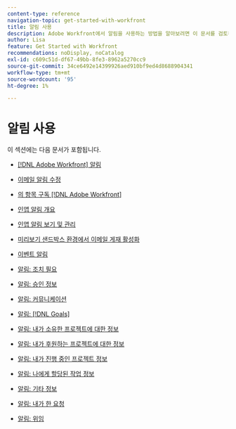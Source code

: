 ```yaml
---
content-type: reference
navigation-topic: get-started-with-workfront
title: 알림 사용
description: Adobe Workfront에서 알림을 사용하는 방법을 알아보려면 이 문서를 검토하십시오.
author: Lisa
feature: Get Started with Workfront
recommendations: noDisplay, noCatalog
exl-id: c609c51d-df67-49bb-8fe3-8962a5270cc9
source-git-commit: 34ce6492e14399926aed910bf9ed4d8688904341
workflow-type: tm+mt
source-wordcount: '95'
ht-degree: 1%

---
```


# 알림 사용

이 섹션에는 다음 문서가 포함됩니다.

* [[!DNL Adobe Workfront] 알림](../../workfront-basics/using-notifications/wf-notifications.md)
* [이메일 알림 수정](../../workfront-basics/using-notifications/activate-or-deactivate-your-own-event-notifications.md)
* [의 항목 구독 [!DNL Adobe Workfront]](../../workfront-basics/using-notifications/subscribe-to-items-in-workfront.md)
* [인앱 알림 개요](../../workfront-basics/using-notifications/in-app-notifications-overview.md)
* [인앱 알림 보기 및 관리](../../workfront-basics/using-notifications/view-and-manage-in-app-notifications.md)
* [미리보기 샌드박스 환경에서 이메일 게재 활성화](../../workfront-basics/using-notifications/enable-delivery-emails-from-preview-sandbox-environment.md)
* [이벤트 알림](../../workfront-basics/using-notifications/event-notifications.md)

  <!--
  <li data-mc-conditions="QuicksilverOrClassic.Draft mode"><a href="../../workfront-basics/using-notifications/opt-out-of-email-notifications.md" class="MCXref xref" xrefformat="{para}">Opt out of email notifications</a> </li>
  -->

* [알림: 조치 필요](../../workfront-basics/using-notifications/notifications-action-needed.md)
* [알림: 승인 정보](../../workfront-basics/using-notifications/notifications-approval-information.md)
* [알림: 커뮤니케이션](../../workfront-basics/using-notifications/notifications-communication.md)
* [알림: [!DNL Goals]](../../workfront-basics/using-notifications/notifications-goals.md)
* [알림: 내가 소유한 프로젝트에 대한 정보](../../workfront-basics/using-notifications/notifications-information-about-projects-i-own.md)
* [알림: 내가 후원하는 프로젝트에 대한 정보](../../workfront-basics/using-notifications/notifications-information-about-projects-i-sponsor.md)
* [알림: 내가 진행 중인 프로젝트 정보](../../workfront-basics/using-notifications/notifications-information-about-projects-im-on.md)
* [알림: 나에게 할당된 작업 정보](../../workfront-basics/using-notifications/notifications-information-about-work-assigned-to-me.md)
* [알림: 기타 정보](../../workfront-basics/using-notifications/notifications-misc-information.md)
* [알림: 내가 한 요청](../../workfront-basics/using-notifications/notifications-requests-i-have-made.md)
* [알림: 위임](../../workfront-basics/using-notifications/notifications-delegation.md)
